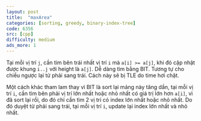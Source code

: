 ```yaml
---
layout: post
title:  "maxArea"
categories: [sorting, greedy, binary-index-tree]
code: 6356
src: [cpp]
difficulty: medium
ads_more: 1
---
```


Tại mỗi vị trí `j`, cần tìm bên trái nhất vị trí `i` mà `a[i] >= a[j]`, khi đó cập nhật được khung `i..j` với height là `a[j]`.  Dễ dàng tìm bằng BIT. Tương tự cho chiều ngược lại từ phải sang trái. Cách này sẽ bị TLE do time hơi chặt.

Một cách khác tham lam thay vì BIT là sort lại mảng này tăng dần, tại mỗi vị trí `i`, cần tìm bên phải vị trí lớn nhất hoặc nhỏ nhất có giá trị lớn hơn `a[i]`, vì đã sort lại rồi, do đó chỉ cần tìm 2 vị trí có index lớn nhất hoặc nhỏ nhất. Do đó duyệt từ phải sang trái, tại mỗi vị trí `i`, update lại index lớn nhất và nhỏ nhất.
